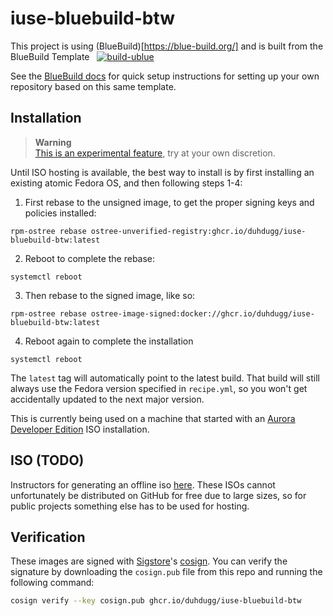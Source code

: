 # iuse-bluebuild-btw

This project is using (BlueBuild)[https://blue-build.org/] and is built from the BlueBuild Template &nbsp; [![build-ublue](https://github.com/blue-build/template/actions/workflows/build.yml/badge.svg)](https://github.com/blue-build/template/actions/workflows/build.yml)

See the [BlueBuild docs](https://blue-build.org/how-to/setup/) for quick setup instructions for setting up your own repository based on this same template.

## Installation

> **Warning**  
> [This is an experimental feature](https://www.fedoraproject.org/wiki/Changes/OstreeNativeContainerStable), try at your own discretion.

Until ISO hosting is available, the best way to install is by first installing an
existing atomic Fedora OS, and then following steps 1-4:

1. First rebase to the unsigned image, to get the proper signing keys and policies installed:
  ```
  rpm-ostree rebase ostree-unverified-registry:ghcr.io/duhdugg/iuse-bluebuild-btw:latest
  ```
2. Reboot to complete the rebase:
  ```
  systemctl reboot
  ```
3. Then rebase to the signed image, like so:
  ```
  rpm-ostree rebase ostree-image-signed:docker://ghcr.io/duhdugg/iuse-bluebuild-btw:latest
  ```
4. Reboot again to complete the installation
  ```
  systemctl reboot
  ```
The `latest` tag will automatically point to the latest build. That build will still always use the Fedora version specified in `recipe.yml`, so you won't get accidentally updated to the next major version.

This is currently being used on a machine that started with an [Aurora Developer
Edition](https://getaurora.dev/) ISO installation.

## ISO (TODO)

Instructors for generating an offline iso [here](https://blue-build.org/learn/universal-blue/#fresh-install-from-an-iso). These ISOs cannot unfortunately be distributed on GitHub for free due to large sizes, so for public projects something else has to be used for hosting.

## Verification

These images are signed with [Sigstore](https://www.sigstore.dev/)'s [cosign](https://github.com/sigstore/cosign). You can verify the signature by downloading the `cosign.pub` file from this repo and running the following command:

```bash
cosign verify --key cosign.pub ghcr.io/duhdugg/iuse-bluebuild-btw
```
